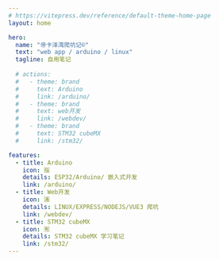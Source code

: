 ```yaml
---
# https://vitepress.dev/reference/default-theme-home-page
layout: home

hero:
  name: "🉐卡泽湾爬坑记©️"
  text: "web app / arduino / linux"
  tagline: 自用笔记
  
  # actions:
  #   - theme: brand
  #     text: Arduino
  #     link: /arduino/
  #   - theme: brand
  #     text: web开发
  #     link: /webdev/
  #   - theme: brand
  #     text: STM32 cubeMX
  #     link: /stm32/

features:
  - title: Arduino
    icon: 🈯
    details: ESP32/Arduino/ 嵌入式开发
    link: /arduino/
  - title: Web开发
    icon: 🈵
    details: LINUX/EXPRESS/NODEJS/VUE3 爬坑
    link: /webdev/
  - title: STM32 cubeMX
    icon: 🈶
    details: STM32 cubeMX 学习笔记
    link: /stm32/
---
```


